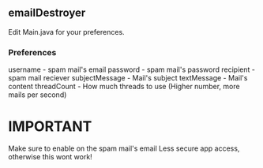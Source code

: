 ## emailDestroyer

Edit Main.java for your preferences.

### Preferences
username - spam mail's email
password - spam mail's password
recipient - spam mail reciever
subjectMessage - Mail's subject
textMessage - Mail's content
threadCount - How much threads to use (Higher number, more mails per second)

# IMPORTANT
Make sure to enable on the spam mail's email Less secure app access, otherwise this wont work!
